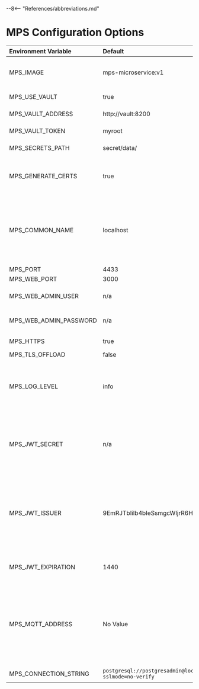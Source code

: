 --8<-- "References/abbreviations.md"
# MPS Configuration Options

| Environment Variable       | Default                | Description |
| :------------------------- | :--------------------- | :-- |
| MPS_IMAGE                  | mps-microservice:v1  | Only used when using docker-compose.yml. Specifies image to use for MPS |
| MPS_USE_VAULT              | true                 | Whether or not the vault should be used |
| MPS_VAULT_ADDRESS          | http://vault:8200    | Address of where the vault is hosted |
| MPS_VAULT_TOKEN            | myroot               | Token used to access the vault |
| MPS_SECRETS_PATH           | secret/data/         | Path to where secrets are stored in the vault |
| MPS_GENERATE_CERTS         | true                 | Enables/Disables generation of self signed certificates based on MPS_COMMON_NAME |
| MPS_COMMON_NAME            | localhost            |  Development system's IP address. <br> **Note:** For this guide, you **cannot** use localhost because the managed device would be unable to reach the MPS and RPS servers. | For this guide, the address will be used in a self-signed certificate. It may be an IP address or FQDN in real world deployment. |
| MPS_PORT                   | 4433                 | |
| MPS_WEB_PORT               | 3000                 | |
| MPS_WEB_ADMIN_USER         | n/a                  | Specifies the username for API authentication |
| MPS_WEB_ADMIN_PASSWORD     | n/a                  | Specifies the password for API authentication |
| MPS_HTTPS                  | true                 | Specifies whether or not to enable https      |
| MPS_TLS_OFFLOAD            | false                | |
| MPS_LOG_LEVEL              | info                 | Controls the level of logging provided in the service. Options are (in order of increasing detail): `error`, `warn`, `info`, `verbose`, `debug`, and `silly`. |
| MPS_JWT_SECRET             | n/a                  | Secret used for generating a JWT Token. IMPORTANT: This must match the `secret` in your `Kong.yaml` file for the jwt plugin configuration.
| MPS_JWT_ISSUER             | 9EmRJTbIiIb4bIeSsmgcWIjrR6HyETqc | The issuer that will be populated in the token. This is a not considered a secret. IMPORTANT: This must match the `key:` property in the `Kong.yaml` file for the jwt plugin configuration.
| MPS_JWT_EXPIRATION         | 1440                 | The default expiration in minutes for the JWT Token. Default is 24 hours. |
| MPS_MQTT_ADDRESS            | No Value   | Address of where the mqtt broker is hosted. Mqtt container is named `mosquitto` and is open to port `8883`. Thus unless setting are changed the value should be either empty (off) or `mqtt://mosquitto:8883` (on) |
| MPS_CONNECTION_STRING        | `postgresql://postgresadmin@localhost:5432/mpsdb?sslmode=no-verify` | The database connection string | 
